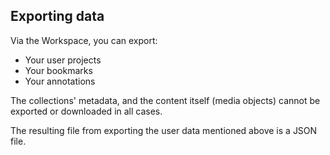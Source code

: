 Exporting data
---

Via the Workspace, you can export:

- Your user projects
- Your bookmarks
- Your annotations

The collections' metadata, and the content itself (media objects) cannot be exported or downloaded in all cases.

The resulting file from exporting the user data mentioned above is a JSON file.

